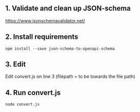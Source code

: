 ## 1. Validate and clean up JSON-schema 
https://www.jsonschemavalidator.net/

## 2. Install requirements
```
npm install --save json-schema-to-openapi-schema
```

## 3. Edit 
Edit convert.js on line 3 (filepath = to be towards the file path)

## 4. Run convert.js
```
node convert.js 
```
